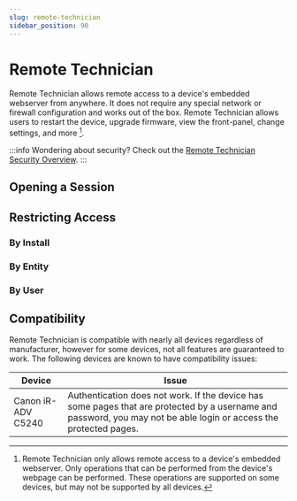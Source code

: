 ```yaml
---
slug: remote-technician
sidebar_position: 90
---
```


# Remote Technician
Remote Technician allows remote access to a device's embedded webserver from anywhere. It does not require any special network or firewall configuration and works out of the box. Remote Technician allows users to restart the device, upgrade firmware, view the front-panel, change settings, and more [^1].

:::info
Wondering about security? Check out the [Remote Technician Security Overview](../security/remote-technician.md).
:::

## Opening a Session

## Restricting Access

### By Install

### By Entity

### By User

## Compatibility
Remote Technician is compatible with nearly all devices regardless of manufacturer, however for some devices, not all features are guaranteed to work. The following devices are known to have compatibility issues:

| Device             | Issue                                                                                                                                                              |
|--------------------|--------------------------------------------------------------------------------------------------------------------------------------------------------------------|
| Canon iR-ADV C5240 | Authentication does not work. If the device has some pages that are protected by a username and password, you may not be able login or access the protected pages. |

[^1]: Remote Technician only allows remote access to a device's embedded webserver. Only operations that can be performed from the device's webpage can be performed. These operations are supported on some devices, but may not be supported by all devices.
